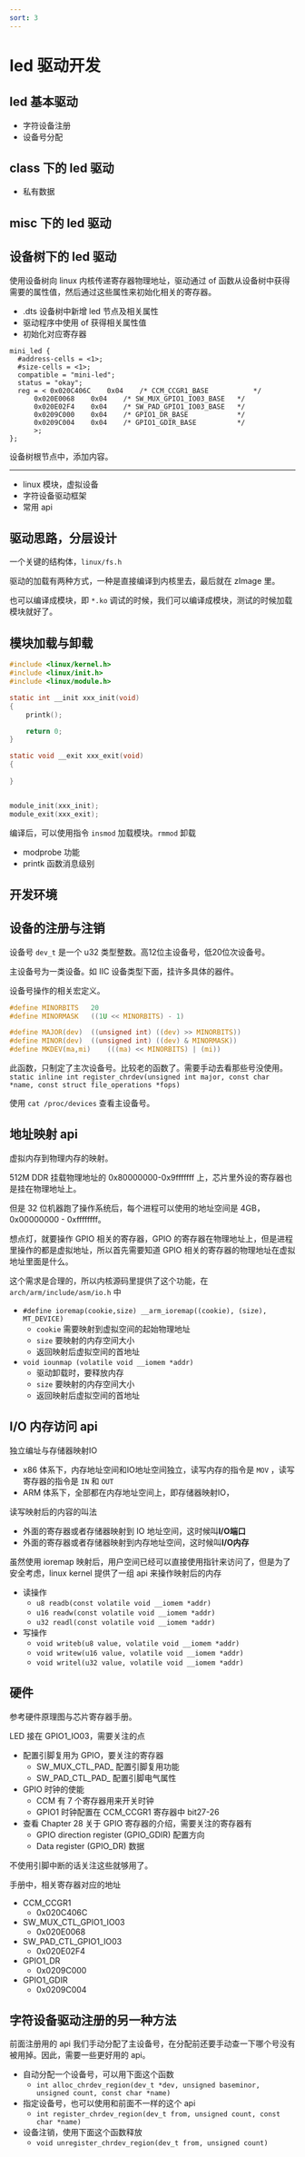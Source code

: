 ```yaml
---
sort: 3
---
```

# led 驱动开发



## led 基本驱动

- 字符设备注册
- 设备号分配

## class 下的 led 驱动

- 私有数据



## misc 下的 led 驱动




## 设备树下的 led 驱动

使用设备树向 linux 内核传递寄存器物理地址，驱动通过 of 函数从设备树中获得需要的属性值，然后通过这些属性来初始化相关的寄存器。

- .dts 设备树中新增 led 节点及相关属性
- 驱动程序中使用 of 获得相关属性值
- 初始化对应寄存器

```dts
mini_led {
  #address-cells = <1>;
  #size-cells = <1>;
  compatible = "mini-led";
  status = "okay";
  reg = < 0x020C406C	0x04	/* CCM_CCGR1_BASE			*/
      0x020E0068	0x04	/* SW_MUX_GPIO1_IO03_BASE	*/
      0x020E02F4	0x04	/* SW_PAD_GPIO1_IO03_BASE	*/
      0x0209C000	0x04	/* GPIO1_DR_BASE			*/   
      0x0209C004	0x04	/* GPIO1_GDIR_BASE			*/
      >;
};
```

设备树根节点中，添加内容。



---

- linux 模块，虚拟设备
- 字符设备驱动框架
- 常用 api


## 驱动思路，分层设计

一个关键的结构体，`linux/fs.h`

驱动的加载有两种方式，一种是直接编译到内核里去，最后就在 zImage 里。

也可以编译成模块，即 `*.ko` 调试的时候，我们可以编译成模块，测试的时候加载模块就好了。


## 模块加载与卸载


```c
#include <linux/kernel.h>
#include <linux/init.h>
#include <linux/module.h>

static int __init xxx_init(void)
{
    printk();

    return 0;
}

static void __exit xxx_exit(void)
{
    
}


module_init(xxx_init);
module_exit(xxx_exit);
```

编译后，可以使用指令 `insmod` 加载模块。`rmmod` 卸载

- modprobe 功能
- printk 函数消息级别


## 开发环境


## 设备的注册与注销



设备号 `dev_t` 是一个 u32 类型整数。高12位主设备号，低20位次设备号。

主设备号为一类设备。如 IIC 设备类型下面，挂许多具体的器件。

设备号操作的相关宏定义。
```c
#define MINORBITS	20
#define MINORMASK	((1U << MINORBITS) - 1)

#define MAJOR(dev)	((unsigned int) ((dev) >> MINORBITS))
#define MINOR(dev)	((unsigned int) ((dev) & MINORMASK))
#define MKDEV(ma,mi)	(((ma) << MINORBITS) | (mi))
```

此函数，只制定了主次设备号。比较老的函数了。需要手动去看那些号没使用。
`static inline int register_chrdev(unsigned int major, const char *name, const struct file_operations *fops)`

使用 `cat /proc/devices` 查看主设备号。


## 地址映射 api

虚拟内存到物理内存的映射。

512M DDR 挂载物理地址的 0x80000000-0x9fffffff 上，芯片里外设的寄存器也是挂在物理地址上。

但是 32 位机器跑了操作系统后，每个进程可以使用的地址空间是 4GB，0x00000000 - 0xffffffff。

想点灯，就要操作 GPIO 相关的寄存器，GPIO 的寄存器在物理地址上，但是进程里操作的都是虚拟地址，所以首先需要知道 GPIO 相关的寄存器的物理地址在虚拟地址里面是什么。

这个需求是合理的，所以内核源码里提供了这个功能，在 `arch/arm/include/asm/io.h` 中

- `#define ioremap(cookie,size) __arm_ioremap((cookie), (size), MT_DEVICE)`
  - `cookie` 需要映射到虚拟空间的起始物理地址
  - `size` 要映射的内存空间大小
  - 返回映射后虚拟空间的首地址
- `void iounmap (volatile void __iomem *addr)`
  - 驱动卸载时，要释放内存
  - `size` 要映射的内存空间大小
  - 返回映射后虚拟空间的首地址


## I/O 内存访问 api

独立编址与存储器映射IO
- x86 体系下，内存地址空间和IO地址空间独立，读写内存的指令是 `MOV` ，读写寄存器的指令是 `IN` 和 `OUT`
- ARM 体系下，全部都在内存地址空间上，即存储器映射IO，

读写映射后的内容的叫法
- 外面的寄存器或者存储器映射到 IO 地址空间，这时候叫**I/O端口**
- 外面的寄存器或者存储器映射到内存地址空间，这时候叫**I/O内存**

虽然使用 ioremap 映射后，用户空间已经可以直接使用指针来访问了，但是为了安全考虑，linux kernel 提供了一组 api 来操作映射后的内存
- 读操作
  - `u8 readb(const volatile void __iomem *addr)`
  - `u16 readw(const volatile void __iomem *addr)`
  - `u32 readl(const volatile void __iomem *addr)`
- 写操作
  - `void writeb(u8 value, volatile void __iomem *addr)`
  - `void writew(u16 value, volatile void __iomem *addr)`
  - `void writel(u32 value, volatile void __iomem *addr)`



## 硬件

参考硬件原理图与芯片寄存器手册。

LED 接在 GPIO1_IO03，需要关注的点
- 配置引脚复用为 GPIO，要关注的寄存器
  - SW_MUX_CTL_PAD_ 配置引脚复用功能
  - SW_PAD_CTL_PAD_ 配置引脚电气属性
- GPIO 时钟的使能
  - CCM 有 7 个寄存器用来开关时钟
  - GPIO1 时钟配置在 CCM_CCGR1 寄存器中 bit27-26
- 查看 Chapter 28 关于 GPIO 寄存器的介绍，需要关注的寄存器有
  - GPIO direction register (GPIO_GDIR) 配置方向
  - Data register (GPIO_DR) 数据
  
不使用引脚中断的话关注这些就够用了。

手册中，相关寄存器对应的地址
- CCM_CCGR1 
  - 0x020C406C
- SW_MUX_CTL_GPIO1_IO03
  - 0x020E0068
- SW_PAD_CTL_GPIO1_IO03
  - 0x020E02F4
- GPIO1_DR
  - 0x0209C000
- GPIO1_GDIR
  - 0x0209C004

## 字符设备驱动注册的另一种方法

前面注册用的 api 我们手动分配了主设备号，在分配前还要手动查一下哪个号没有被用掉。因此，需要一些更好用的 api。

- 自动分配一个设备号，可以用下面这个函数
  - `int alloc_chrdev_region(dev_t *dev, unsigned baseminor, unsigned count, const char *name)`
- 指定设备号，也可以使用和前面不一样的这个 api
  - `int register_chrdev_region(dev_t from, unsigned count, const char *name)`
- 设备注销，使用下面这个函数释放
  - `void unregister_chrdev_region(dev_t from, unsigned count)`


